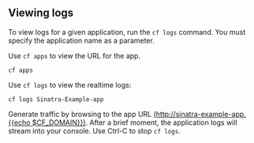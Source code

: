 Viewing logs
------------

To view logs for a given application, run the `cf logs` command. You must specify the application name as a parameter.

Use `cf apps` to view the URL for the app.
```
cf apps
```

Use `cf logs` to view the realtime logs:
```
cf logs Sinatra-Example-app
```

Generate traffic by browsing to the app URL <a href="http://sinatra-example-app.{{echo $CF_DOMAIN}}" target="_blank">(http://sinatra-example-app.{{echo $CF_DOMAIN}})</a>.  After a brief moment, the application logs will stream into your console.  Use Ctrl-C to stop `cf logs`.
